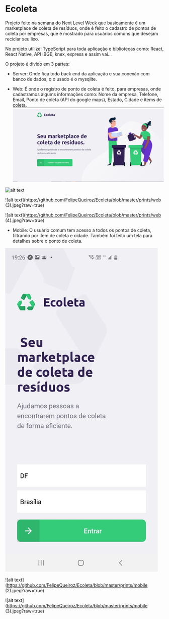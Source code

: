 # Ecoleta

Projeto feito na semana do Next Level Week que basicamente é um marketplace de coleta de resíduos, onde é feito o cadastro de pontos de coleta por empresas, que é mostrado para usuários comuns que desejam reciclar seu lixo.

No projeto utilizei TypeScript para toda aplicação e bibliotecas como: React, React Native, API IBGE, knex, express e assim vai...

O projeto é divido em 3 partes:
- Server: Onde fica todo back end da aplicação e sua conexão com banco de dados, q o usado é o mysqlite.

- Web: É onde o registro de ponto de coleta é feito, para empresas, onde cadastramos algums informações como: Nome da empresa, Telefone, Email, Ponto de coleta (API do google maps), Estado, Cidade e items de coleta.
![alt text](https://github.com/FelipeQueiroz/Ecoleta/blob/master/prints/web.jpeg?raw=true)

![alt text](https://github.com/FelipeQueiroz/Ecoleta/blob/master/prints/web(2).jpeg?raw=true)

![alt text](https://github.com/FelipeQueiroz/Ecoleta/blob/master/prints/web (3).jpeg?raw=true)

![alt text](https://github.com/FelipeQueiroz/Ecoleta/blob/master/prints/web (4).jpeg?raw=true)



- Mobile: O usuário comum tem acesso a todos os pontos de coleta, filtrando por item de coleta e cidade. Também foi feito um tela para detalhes sobre o ponto de coleta.

![alt text](https://github.com/FelipeQueiroz/Ecoleta/blob/master/prints/mobile.jpeg?raw=true)

![alt text](https://github.com/FelipeQueiroz/Ecoleta/blob/master/prints/mobile (2).jpeg?raw=true)

![alt text](https://github.com/FelipeQueiroz/Ecoleta/blob/master/prints/mobile (3).jpeg?raw=true)
